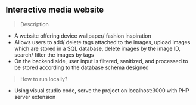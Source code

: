 ## Interactive media website

> Description

- A website offering device wallpaper/ fashion inspiration
- Allows users to add/ delete tags attached to the images, upload images which
  are stored in a SQL database, delete images by the image ID, search/ filter the
  images by tags
- On the backend side, user input is filtered, sanitized, and processed to be
  stored according to the database schema designed

> How to run locally?

- Using visual studio code, serve the project on localhost:3000 with PHP server extension
